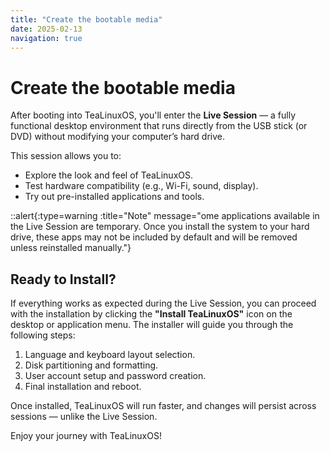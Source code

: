 ```yaml
---
title: "Create the bootable media"
date: 2025-02-13
navigation: true
---
```


# Create the bootable media

After booting into TeaLinuxOS, you'll enter the **Live Session** — a fully functional desktop environment that runs directly from the USB stick (or DVD) without modifying your computer’s hard drive.

This session allows you to:

- Explore the look and feel of TeaLinuxOS.
- Test hardware compatibility (e.g., Wi-Fi, sound, display).
- Try out pre-installed applications and tools.

::alert{:type=warning :title="Note" message="ome applications available in the Live Session are temporary. Once you install the system to your hard drive, these apps may not be included by default and will be removed unless reinstalled manually."}

## Ready to Install?

If everything works as expected during the Live Session, you can proceed with the installation by clicking the **"Install TeaLinuxOS"** icon on the desktop or application menu. The installer will guide you through the following steps:

1. Language and keyboard layout selection.
2. Disk partitioning and formatting.
3. User account setup and password creation.
4. Final installation and reboot.

Once installed, TeaLinuxOS will run faster, and changes will persist across sessions — unlike the Live Session.

Enjoy your journey with TeaLinuxOS!

<NavLink
      prev-title="Guide Installation Methods"
      prev-description=""
      prev-href="/documentation/welcome-to-tealinuxos/what's-new"
      next-title="About Page"
      next-description=""
      next-href="/documentation/about-page"
    />
